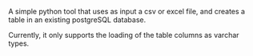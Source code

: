 A simple python tool that uses as input a csv or excel file, and creates a table in an existing postgreSQL database. 

Currently, it only supports the loading of the table columns as varchar types.
